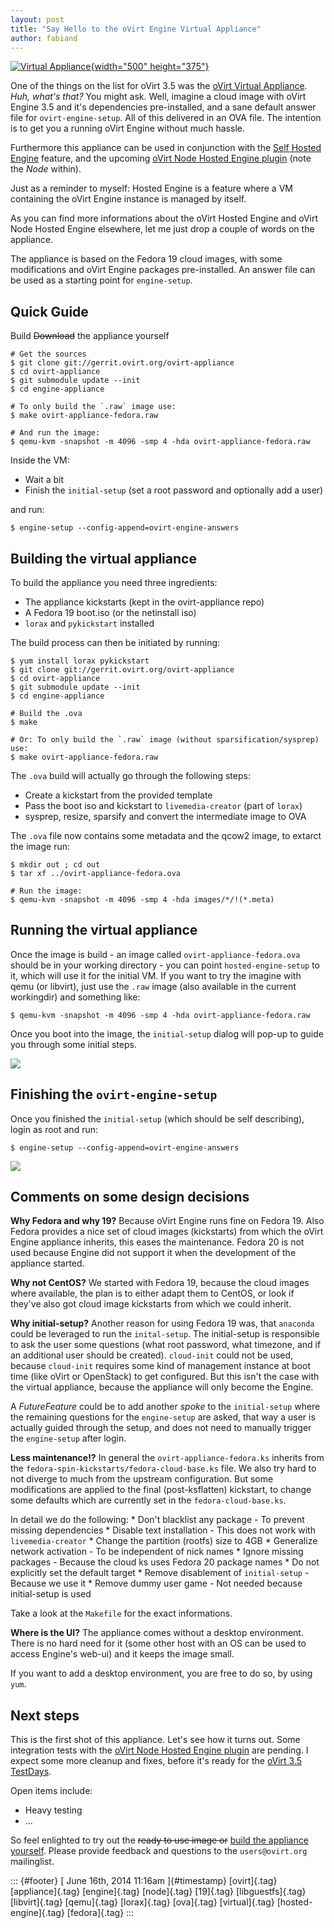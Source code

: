 ```yaml
---
layout: post
title: "Say Hello to the oVirt Engine Virtual Appliance"
author: fabiand
---
```




[![Virtual
Appliance](https://farm2.staticflickr.com/1399/1381233732_39d16017fa.jpg){width="500"
height="375"}](https://www.flickr.com/photos/quikchange/1381233732/ "Virtual Appliance von Random Tony bei Flickr")

One of the things on the list for oVirt 3.5 was the [oVirt Virtual
Appliance](http://www.ovirt.org/Feature/oVirtAppliance). *Huh, what's
that?* You might ask. Well, imagine a cloud image with oVirt Engine 3.5
and it's dependencies pre-installed, and a sane default answer file for
`ovirt-engine-setup`. All of this delivered in an OVA file. The
intention is to get you a running oVirt Engine without much hassle.

Furthermore this appliance can be used in conjunction with the [Self
Hosted Engine](http://www.ovirt.org/Features/Self_Hosted_Engine)
feature, and the upcoming [oVirt Node Hosted Engine
plugin](http://www.ovirt.org/Node_Hosted_Engine) (note the *Node*
within).

Just as a reminder to myself: Hosted Engine is a feature where a VM
containing the oVirt Engine instance is managed by itself.

As you can find more informations about the oVirt Hosted Engine and
oVirt Node Hosted Engine elsewhere, let me just drop a couple of words
on the appliance.

The appliance is based on the Fedora 19 cloud images, with some
modifications and oVirt Engine packages pre-installed. An answer file
can be used as a starting point for `engine-setup`.

Quick Guide
-----------

Build ~~Download~~ the appliance yourself

    # Get the sources
    $ git clone git://gerrit.ovirt.org/ovirt-appliance
    $ cd ovirt-appliance
    $ git submodule update --init
    $ cd engine-appliance

    # To only build the `.raw` image use:
    $ make ovirt-appliance-fedora.raw

    # And run the image:
    $ qemu-kvm -snapshot -m 4096 -smp 4 -hda ovirt-appliance-fedora.raw

Inside the VM:

-   Wait a bit
-   Finish the `initial-setup` (set a root password and optionally add a
    user)

and run:

    $ engine-setup --config-append=ovirt-engine-answers

Building the virtual appliance
------------------------------

To build the appliance you need three ingredients:

-   The appliance kickstarts (kept in the ovirt-appliance repo)
-   A Fedora 19 boot.iso (or the netinstall iso)
-   `lorax` and `pykickstart` installed

The build process can then be initiated by running:

    $ yum install lorax pykickstart
    $ git clone git://gerrit.ovirt.org/ovirt-appliance
    $ cd ovirt-appliance
    $ git submodule update --init
    $ cd engine-appliance

    # Build the .ova
    $ make

    # Or: To only build the `.raw` image (without sparsification/sysprep) use:
    $ make ovirt-appliance-fedora.raw

The `.ova` build will actually go through the following steps:

-   Create a kickstart from the provided template
-   Pass the boot iso and kickstart to `livemedia-creator` (part of
    `lorax`)
-   sysprep, resize, sparsify and convert the intermediate image to OVA

The `.ova` file now contains some metadata and the qcow2 image, to
extarct the image run:

    $ mkdir out ; cd out
    $ tar xf ../ovirt-appliance-fedora.ova

    # Run the image:
    $ qemu-kvm -snapshot -m 4096 -smp 4 -hda images/*/!(*.meta)

Running the virtual appliance
-----------------------------

Once the image is build - an image called `ovirt-appliance-fedora.ova`
should be in your working directory - you can point
`hosted-engine-setup` to it, which will use it for the initial VM. If
you want to try the imagine with qemu (or libvirt), just use the `.raw`
image (also available in the current workingdir) and something like:

    $ qemu-kvm -snapshot -m 4096 -smp 4 -hda ovirt-appliance-fedora.raw

Once you boot into the image, the `initial-setup` dialog will pop-up to
guide you through some initial steps.

![](https://66.media.tumblr.com/295e567a3dc7cc73143e507336a036b9/tumblr_inline_n798adOX271s0jj7d.png)

Finishing the `ovirt-engine-setup`
----------------------------------

Once you finished the `initial-setup` (which should be self describing),
login as root and run:

    $ engine-setup --config-append=ovirt-engine-answers

![](https://66.media.tumblr.com/e06cccacea05f3c138e2a0d5b5a85065/tumblr_inline_n79878wzQG1s0jj7d.png)

Comments on some design decisions
---------------------------------

**Why Fedora and why 19?** Because oVirt Engine runs fine on Fedora 19.
Also Fedora provides a nice set of cloud images (kickstarts) from which
the oVirt Engine appliance inherits, this eases the maintenance. Fedora
20 is not used because Engine did not support it when the development of
the appliance started.

**Why not CentOS?** We started with Fedora 19, because the cloud images
where available, the plan is to either adapt them to CentOS, or look if
they've also got cloud image kickstarts from which we could inherit.

**Why initial-setup?** Another reason for using Fedora 19 was, that
`anaconda` could be leveraged to run the `inital-setup`. The
initial-setup is responsible to ask the user some questions (what root
password, what timezone, and if an additional user should be created).
`cloud-init` could not be used, because `cloud-init` requires some kind
of management instance at boot time (like oVirt or OpenStack) to get
configured. But this isn't the case with the virtual appliance, because
the appliance will only become the Engine.

A *FutureFeature* could be to add another *spoke* to the `initial-setup`
where the remaining questions for the `engine-setup` are asked, that way
a user is actually guided through the setup, and does not need to
manually trigger the `engine-setup` after login.

**Less maintenance!?** In general the `ovirt-appliance-fedora.ks`
inherits from the `fedora-spin-kickstarts/fedora-cloud-base.ks` file. We
also try hard to not diverge to much from the upstream configuration.
But some modifications are applied to the final (post-ksflatten)
kickstart, to change some defaults which are currently set in the
`fedora-cloud-base.ks`.

In detail we do the following: \* Don't blacklist any package - To
prevent missing dependencies \* Disable text installation - This does
not work with `livemedia-creator` \* Change the partition (rootfs) size
to 4GB \* Generalize network activation - To be independent of nick
names \* Ignore missing packages - Because the cloud ks uses Fedora 20
package names \* Do not explicitly set the default target \* Remove
disablement of `initial-setup` - Because we use it \* Remove dummy user
game - Not needed because initial-setup is used

Take a look at the `Makefile` for the exact informations.

**Where is the UI?** The appliance comes without a desktop environment.
There is no hard need for it (some other host with an OS can be used to
access Engine's web-ui) and it keeps the image small.

If you want to add a desktop environment, you are free to do so, by
using `yum`.

Next steps
----------

This is the first shot of this appliance. Let's see how it turns out.
Some integration tests with the [oVirt Node Hosted Engine
plugin](http://www.ovirt.org/Node_Hosted_Engine) are pending. I expect
some more cleanup and fixes, before it's ready for the [oVirt 3.5
TestDays](http://www.ovirt.org/OVirt_3.5_TestDay).

Open items include:

-   Heavy testing
-   ...

So feel enlighted to try out the ~~ready to use image or~~ [build the
appliance
yourself](http://gerrit.ovirt.org/gitweb?p=ovirt-appliance.git;a=blob;f=README.md;hb=HEAD).
Please provide feedback and questions to the `users@ovirt.org`
mailinglist.

::: {#footer}
[ June 16th, 2014 11:16am ]{#timestamp} [ovirt]{.tag} [appliance]{.tag}
[engine]{.tag} [node]{.tag} [19]{.tag} [libguestfs]{.tag}
[libvirt]{.tag} [qemu]{.tag} [lorax]{.tag} [ova]{.tag} [virtual]{.tag}
[hosted-engine]{.tag} [fedora]{.tag}
:::
